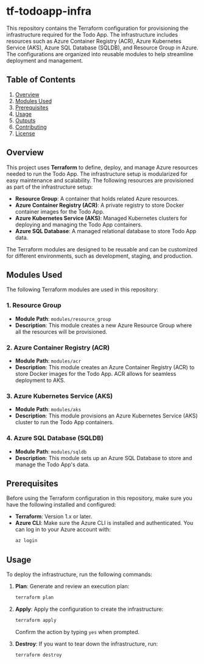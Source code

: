 # tf-todoapp-infra

This repository contains the Terraform configuration for provisioning the infrastructure required for the Todo App. The infrastructure includes resources such as Azure Container Registry (ACR), Azure Kubernetes Service (AKS), Azure SQL Database (SQLDB), and Resource Group in Azure. The configurations are organized into reusable modules to help streamline deployment and management.

## Table of Contents
1. [Overview](#overview)
2. [Modules Used](#modules-used)
3. [Prerequisites](#prerequisites)
4. [Usage](#usage)
5. [Outputs](#outputs)
6. [Contributing](#contributing)
7. [License](#license)

## Overview

This project uses **Terraform** to define, deploy, and manage Azure resources needed to run the Todo App. The infrastructure setup is modularized for easy maintenance and scalability. The following resources are provisioned as part of the infrastructure setup:

- **Resource Group**: A container that holds related Azure resources.
- **Azure Container Registry (ACR)**: A private registry to store Docker container images for the Todo App.
- **Azure Kubernetes Service (AKS)**: Managed Kubernetes clusters for deploying and managing the Todo App containers.
- **Azure SQL Database**: A managed relational database to store Todo App data.

The Terraform modules are designed to be reusable and can be customized for different environments, such as development, staging, and production.

## Modules Used

The following Terraform modules are used in this repository:

### 1. **Resource Group**
- **Module Path**: `modules/resource_group`
- **Description**: This module creates a new Azure Resource Group where all the resources will be provisioned.

### 2. **Azure Container Registry (ACR)**
- **Module Path**: `modules/acr`
- **Description**: This module creates an Azure Container Registry (ACR) to store Docker images for the Todo App. ACR allows for seamless deployment to AKS.

### 3. **Azure Kubernetes Service (AKS)**
- **Module Path**: `modules/aks`
- **Description**: This module provisions an Azure Kubernetes Service (AKS) cluster to run the Todo App containers.

### 4. **Azure SQL Database (SQLDB)**
- **Module Path**: `modules/sqldb`
- **Description**: This module sets up an Azure SQL Database to store and manage the Todo App's data.

## Prerequisites

Before using the Terraform configuration in this repository, make sure you have the following installed and configured:

- **Terraform**: Version 1.x or later.
- **Azure CLI**: Make sure the Azure CLI is installed and authenticated. You can log in to your Azure account with:
  ```bash
  az login
  ```

## Usage

To deploy the infrastructure, run the following commands:

1. **Plan**: Generate and review an execution plan:
   ```bash
   terraform plan
   ```

2. **Apply**: Apply the configuration to create the infrastructure:
   ```bash
   terraform apply
   ```

   Confirm the action by typing `yes` when prompted.

3. **Destroy**: If you want to tear down the infrastructure, run:
   ```bash
   terraform destroy
   ```
